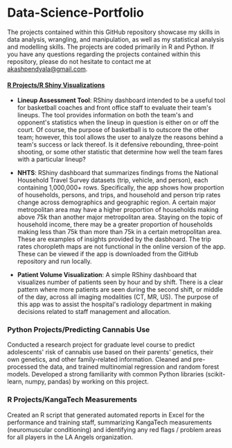 # Data-Science-Portfolio

The projects contained within this GitHub repository showcase my skills in data analysis, wrangling, and manipulation, as well as my statistical analysis and modelling skills. The projects are coded primarily in R and Python. If you have any questions regarding the projects contained within this repository, please do not hesitate to contact me at akashpendyala@gmail.com.

#### [R Projects/R Shiny Visualizations](https://github.com/akash424/Data-Science-Portfolio/tree/master/R%20Projects/R%20Shiny%20Visualizations)
- **Lineup Assessment Tool**:
RShiny dashboard intended to be a useful tool for basketball coaches and front office staff to evaluate their team's lineups. The tool provides information on both the team's and opponent's statistics when the lineup in question is either on or off the court. Of course, the purpose of basketball is to outscore the other team; however, this tool allows the user to analyze the reasons behind a team's success or lack thereof. Is it defensive rebounding, three-point shooting, or some other statistic that determine how well the team fares with a particular lineup?

- **NHTS**:
RShiny dashboard that summarizes findings froms the National Household Travel Survey datasets (trip, vehicle, and person), each containing 1,000,000+ rows. Specifically, the app shows how proportion of households, persons, and trips, and household and person trip rates change across demographics and geographic region. A certain major metropolitan area may have a higher proportion of households making above 75k than another major metropolitan area. Staying on the topic of household income, there may be a greater proportion of households making less than 75k than more than 75k in a certain metropolitan area. These are examples of insights provided by the dasbhoard. The trip rates choropleth maps are not functional in the online version of the app. These can be viewed if the app is downloaded from the GitHub repository and run locally.

- **Patient Volume Visualization**:
A simple RShiny dashboard that visualizes number of patients seen by hour and by shift. There is a clear pattern where more patients are seen during the second shift, or middle of the day, across all imaging modalities (CT, MR, US). The purpose of this app was to assist the hospital's radiology department in making decisions related to staff management and allocation. 

### Python Projects/Predicting Cannabis Use
Conducted a research project for graduate level course to predict adolescents' risk of cannabis use based on their parents' genetics, their own genetics, and other family-related information.
Cleaned and pre-processed the data, and trained multinomial regression and random forest models.
Developed a strong familiarity with common Python libraries (scikit-learn, numpy, pandas) by working on this project. 

### R Projects/KangaTech Measurements
Created an R script that generated automated reports in Excel for the performance and training staff, summarizing KangaTech measurements (neuromuscular conditioning) and identifying any red flags / problem areas for all players in the LA Angels organization.  
